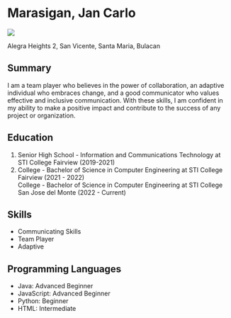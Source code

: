 # Marasigan, Jan Carlo
![](https://drive.google.com/file/d/1r34N-7G5zBPMq6CjMkdDrQoLuEnULIc5/view)

Alegra Heights 2, San Vicente, Santa Maria, Bulacan

## Summary
I am a team player who believes in the power of collaboration, an adaptive individual who embraces change, and a good communicator who values effective and inclusive communication. With these skills, I am confident in my ability to make a positive impact and contribute to the success of any project or organization.

## Education
1. Senior High School - Information and Communications Technology at STI College Fairview (2019-2021) <br>
2. College - Bachelor of Science in Computer Engineering at STI College Fairview (2021 - 2022) <br>
   College - Bachelor of Science in Computer Engineering at STI College San Jose del Monte (2022 - Current) 

## Skills
- Communicating Skills
- Team Player
- Adaptive

## Programming Languages
- Java: Advanced Beginner
- JavaScript: Advanced Beginner
- Python: Beginner
- HTML: Intermediate
